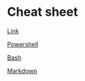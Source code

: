 # Cheat sheet
[Link](https://s.rubenshaw.com/cheat-sheet)

[Powershell](powershell.md)

[Bash](bash.md)

[Markdown](markdown.md)
